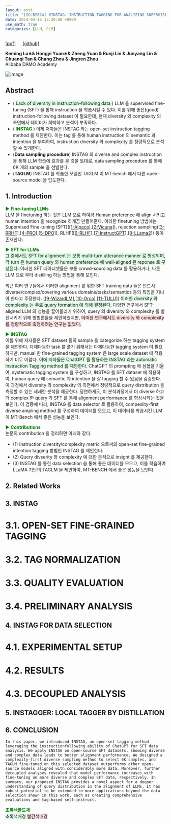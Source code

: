 ```yaml
---
layout: post
title: "[ICLR2024] #INSTAG: INSTRUCTION TAGGING FOR ANALYZING SUPERVISED FINE-TUNING OF LARGE LANGUAGE MODELS"
date: 2024-04-15 13:20:00 +0900
use_math: true
categories: [LLM, PLM]
---
```


[[pdf]](https://openreview.net/attachment?id=pszewhybU9&name=pdf) &emsp;
[[github]](https://github.com/OFA-Sys/InsTag)

**Keming Lu∗& Hongyi Yuan∗& Zheng Yuan & Runji Lin & Junyang Lin & Chuanqi Tan & Chang Zhou & Jingren Zhou**
<br> Alibaba DAMO Academy &emsp;

![image](https://github.com/yong1-kim/yong1-kim.github.io/assets/42200027/822daeff-5c6b-4eff-8889-308c7a2ecc17)

## Abstract
- (<span style='background-color: #dcffe4'> Lack of diversity in instruction-following data </span>) LLM 을 supervised fine-tuning (SFT) 을 통해 instruction 을 학습시킬 수 있다. 이를 위해 좋은(good) instruction-following dataset 이 필요한데, 현재 diversity 와 complexity 의 측면에서 데이터가 희박하고 분석이 부족하다.
- (<span style='color:green;font-weight:bold'> INSTAG </span>) 이제 저자들은 INSTAG 라는 open-set instruction tagging method 를 제안한다. 이는 tag 를 통해 human instruction 의 semantic 과 intention 을 부여하여, instruction diversity 와 complexity 를 정량적으로 분석할 수 있게한다.
- (**Data sampling procedure**) INSTAG 의 diverse and complex instruction 을 통해 LLM 학습에 효과를 본 것을 토대로, data sampling procedure 를 통해 6K 개의 sample 을 선별한다.
- (**TAGLM**) INSTAG 를 학습한 모델인 TAGLM 이 MT-bench 에서 다른 open-source model 을 압도한다.

## 1. Introduction

<span style='color:green;font-weight:bold'> ▶ Fine-tuning LLMs </span>
<br> 
LLM 을 finetuning 하는 것은 LLM 으로 하여금 Human preference 에 align 시키고 human intention 을 recognize 하게끔 만들어준다.
이러한 finetuning 방법에는 Supervised Fine-tuning (SFT)([[1-Alpaca]](https://crfm.stanford.edu/2023/03/13/alpaca.html),[[2-Vicuna]](https://arxiv.org/abs/2306.05685)), rejection sampling([[3-RRHF]](https://arxiv.org/pdf/2304.05302.pdf),[[4-PRO]](https://arxiv.org/pdf/2306.17492.pdf),[[5-DPO]](https://arxiv.org/pdf/2305.18290.pdf)), RLHF([[6-RLHF]](https://arxiv.org/pdf/2204.05862.pdf),[[7-InstructGPT]](https://arxiv.org/pdf/2203.02155.pdf),[[8-LLama2]](https://arxiv.org/abs/2307.09288)) 등이 존재한다.

<span style='color:green;font-weight:bold'> ▶ SFT for LLMs </span>
<br> 
<span style='background-color: #dcffe4'> 
그 중에서도 SFT for alignment 는 보통 multi-turn utterance manner 로 형성되며, 각 turn 은 human query 와 human preference 에 well-aligned 된 reponse 로 구성된다.
 </span>
이러한 SFT 데이터셋들은 보통 crowd-sourcing data 를 활용하거나, 다른 LLM 으로 부터 distilling 하는 방법을 통해 모인다.

최근 여러 연구들에서 이러한 alignment 를 위한 SFT training data 들은 반드시 diverse/complex/covering various domains/tasks/semantics 등의 특징을 지녀야 한다고 주장한다. ([[9-WizardLM]](https://arxiv.org/abs/2304.12244),[[10-Orca]](https://arxiv.org/abs/2306.02707),[[11-TULU]](https://arxiv.org/pdf/2306.04751.pdf)) 
<span style='background-color: #dcffe4'> 이러한 diversity 와 complexity 는 주로 query formation 에 의해 결정된다.
 </span>
다양한 연구에서 SFT-aligned LLM 의 성능을 끌어올리기 위하여, query 의 diversity 와 complexity 를 발전시키기 위해 방법론들을 제안하였지만, <span style='background-color: #ffdce0'> 어떠한 연구에서도 diversity 와 complexity 를 정량적으로 측정하려는 연구는 없었다. </span>

<span style='color:green;font-weight:bold'> ▶ INSTAG </span>
<br> 
이를 위해 저자들은 SFT dataset 들의 sample 을 categorize 하는 tagging system 을 제안한다.
다재다능한 task 를 풀기 위해서는 다재다능한 tagging system 이 필요하지만, manual 한 fine-grained tagging system 은 large scale dataset 에 적용하기 너무 어렵다.
<span style='background-color: #dcffe4'> 
이에 저자들은 ChatGPT 를 활용하는 INSTAG 라는 automatic Instruction Tagging method 를 제안한다.
</span>
ChatGPT 의 prompting 에 심혈을 기울여, systematic tagging system 을 구성하고, INSTAG 를 SFT dataset 에 적용하여, human query 에 semantic 과 intention 을 잘 tagging 할 수 있음을 검증한다.
이 과정에서 diversity 와 complexity 의 측면에서 정량적으로 query distribution 을 측정할 수 있는 세세한 분석을 제공한다.
당연하게도, 이 분석과정에서 더 diverse 하고 더 complex 한 query 가 SFT 를 통해 alignment performance 를 향상시키는 것을 보인다.
이 검증에 따라, INSTAG 를 data selector 로 활용하여, compexlity-first diverse ampling method 를 구성하여 데이터를 모으고, 이 데이터를 학습시킨 LLM 이 MT-Bench 에서 좋은 성능을 보인다.

<span style='color:green;font-weight:bold'> ▶ Contributions </span>
<br> 
논문의 contribution 을 정리하면 아래와 같다.
- (1) Instruction diversity/complexity metric 으로써의 open-set fine-grained intention tagging 방법인 INSTAG 를 제안한다.
- (2) Query divserity 와 complexity 에 대한 분석으로 insight 를 제공한다.
- (3) INSTAG 를 통한 data selection 을 통해 좋은 데이터를 모으고, 이를 학습하여 LLaMA 기반의 TAGLM 을 제안하여, MT-BENCH 에서 좋은 성능을 보인다.

## 2. Related Works

## 3. INSTAG
# 3.1. OPEN-SET FINE-GRAINED TAGGING

# 3.2. TAG NORMALIZATION

# 3.3. QUALITY EVALUATION

# 3.4. PRELIMINARY ANALYSIS

## 4. INSTAG FOR DATA SELECTION
# 4.1. EXPERIMENTAL SETUP

# 4.2. RESULTS

# 4.3. DECOUPLED ANALYSIS

## 5. INSTAGGER: LOCAL TAGGER BY DISTILLATION

## 6. CONCLUSION
```
In this paper, we introduced INSTAG, an open-set tagging method leveraging the instructionfollowing ability of ChatGPT for SFT data analysis. We apply INSTAG on open-source SFT datasets, showing diverse and complex data leads to better alignment performance. We designed a complexity-first diverse sampling method to select 6K samples, and TAGLM fine-tuned on this selected dataset outperforms other open-source models aligned with considerably more data. Moreover, further decoupled analyses revealed that model performance increases with fine-tuning on more diverse and complex SFT data, respectively. In summary, our proposed INSTAG provides a novel aspect for a deeper understanding of query distribution in the alignment of LLMs. It has robust potential to be extended to more applications beyond the data selection shown in this work, such as creating comprehensive evaluations and tag-based self-instruct.
```





<span style='color:green;font-weight:bold'> 초록색볼드체 </span>
<br>
<span style='background-color: #dcffe4'> 초록색배경 </span>
<span style='background-color: #ffdce0'> 빨간색배경 </span>
